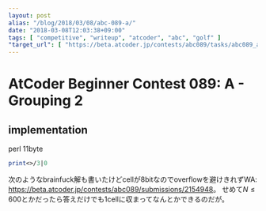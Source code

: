 ```yaml
---
layout: post
alias: "/blog/2018/03/08/abc-089-a/"
date: "2018-03-08T12:03:38+09:00"
tags: [ "competitive", "writeup", "atcoder", "abc", "golf" ]
"target_url": [ "https://beta.atcoder.jp/contests/abc089/tasks/abc089_a" ]
---
```


# AtCoder Beginner Contest 089: A - Grouping 2

## implementation

perl $11$byte

``` perl
print<>/3|0
```

次のようなbrainfuck解も書いたけどcellが$8$bitなのでoverflowを避けきれずWA: <https://beta.atcoder.jp/contests/abc089/submissions/2154948>。
せめて$N \le 600$とかだったら答えだけでも$1$cellに収まってなんとかできるのだが。
